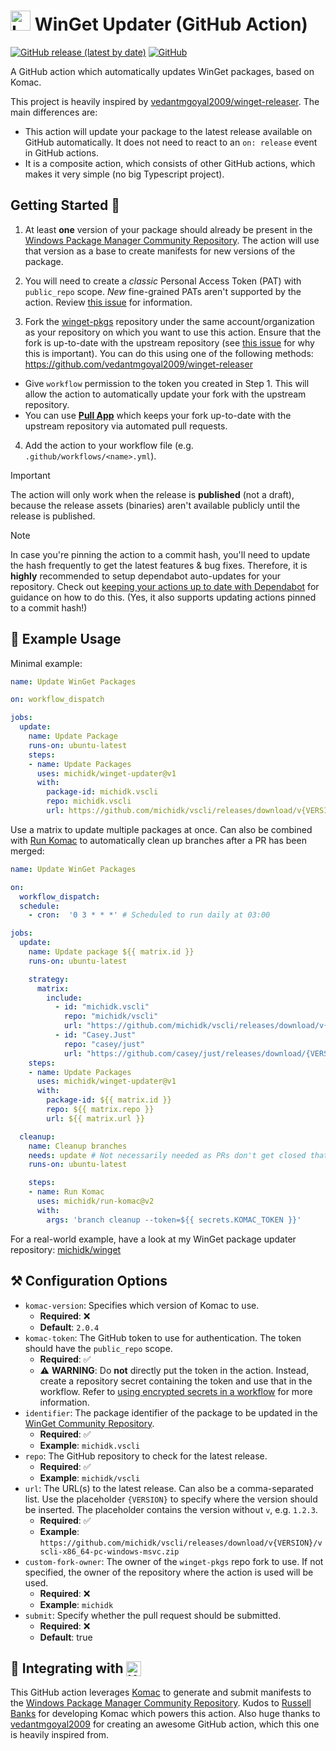 <h1> <img src="https://rawcdn.githack.com/michidk/winget-updater/7ef56d9c40feb29e1592c0bf6c65eb1af3e77d4e/.github/images/github-actions-logo.png" width="32" height="32" alt="Logo" /> WinGet Updater (GitHub Action) </h1>

[![GitHub release (latest by date)](https://img.shields.io/github/v/release/michidk/winget-updater?logo=github)](https://github.com/michidk/winget-updater/releases)
[![GitHub](https://img.shields.io/github/license/michidk/winget-updater)](https://github.com/michidk/winget-updater?tab=MIT-1-ov-file#readme)

A GitHub action which automatically updates WinGet packages, based on Komac.

This project is heavily inspired by [vedantmgoyal2009/winget-releaser](https://github.com/vedantmgoyal2009/winget-releaser).
The main differences are:

- This action will update your package to the latest release available on GitHub automatically. It does not need to react to an `on: release` event in GitHub actions.
- It is a composite action, which consists of other GitHub actions, which makes it very simple (no big Typescript project).

## Getting Started 🚀

1. At least **one** version of your package should already be present in the [Windows Package Manager Community Repository](https://github.com/microsoft/winget-pkgs). The action will use that version as a base to create manifests for new versions of the package.

2. You will need to create a _classic_ Personal Access Token (PAT) with `public_repo` scope. _New_ fine-grained PATs aren't supported by the action. Review [this issue](https://github.com/vedantmgoyal2009/winget-releaser/issues/172) for information.

3. Fork the [winget-pkgs](https://github.com/microsoft/winget-pkgs) repository under the same account/organization as your repository on which you want to use this action. Ensure that the fork is up-to-date with the upstream repository (see [this issue](https://github.com/vedantmgoyal2009/winget-releaser/issues/32) for why this is important). You can do this using one of the following methods:
https://github.com/vedantmgoyal2009/winget-releaser
- Give `workflow` permission to the token you created in Step 1. This will allow the action to automatically update your
  fork with the upstream repository.
- You can use **[Pull App](https://github.com/wei/pull)** which keeps your fork up-to-date with the upstream repository via automated pull requests.

4. Add the action to your workflow file (e.g. `.github/workflows/<name>.yml`).

> [!IMPORTANT]
> The action will only work when the release is **published** (not a draft), because the release assets (binaries) aren't available publicly until the release is published.

> [!NOTE]
> In case you're pinning the action to a commit hash, you'll need to update the hash frequently to get the latest features & bug fixes. Therefore, it is **highly** recommended to setup dependabot auto-updates for your repository. Check out [keeping your actions up to date with Dependabot](https://docs.github.com/en/actions/security-guides/encrypted-secrets#using-encrypted-secrets-in-a-workflow) for guidance on how to do this. (Yes, it also supports updating actions pinned to a commit hash!)


## 📖 Example Usage

Minimal example:

```yaml
name: Update WinGet Packages

on: workflow_dispatch

jobs:
  update:
    name: Update Package
    runs-on: ubuntu-latest
    steps:
    - name: Update Packages
      uses: michidk/winget-updater@v1
      with:
        package-id: michidk.vscli
        repo: michidk.vscli
        url: https://github.com/michidk/vscli/releases/download/v{VERSION}/vscli-x86_64-pc-windows-msvc.zip
```

Use a matrix to update multiple packages at once. Can also be combined with [Run Komac](https://github.com/michidk/run-komac) to automatically clean up branches after a PR has been merged:

```yaml
name: Update WinGet Packages

on:
  workflow_dispatch:
  schedule:
    - cron:  '0 3 * * *' # Scheduled to run daily at 03:00

jobs:
  update:
    name: Update package ${{ matrix.id }}
    runs-on: ubuntu-latest

    strategy:
      matrix:
        include:
          - id: "michidk.vscli"
            repo: "michidk/vscli"
            url: "https://github.com/michidk/vscli/releases/download/v{VERSION}/vscli-x86_64-pc-windows-msvc.zip"
          - id: "Casey.Just"
            repo: "casey/just"
            url: "https://github.com/casey/just/releases/download/{VERSION}/just-{VERSION}-x86_64-pc-windows-msvc.zip"
    steps:
    - name: Update Packages
      uses: michidk/winget-updater@v1
      with:
        package-id: ${{ matrix.id }}
        repo: ${{ matrix.repo }}
        url: ${{ matrix.url }}

  cleanup:
    name: Cleanup branches
    needs: update # Not necessarily needed as PRs don't get closed that quick but still nice to have it in order
    runs-on: ubuntu-latest

    steps:
    - name: Run Komac
      uses: michidk/run-komac@v2
      with:
        args: 'branch cleanup --token=${{ secrets.KOMAC_TOKEN }}'
```

For a real-world example, have a look at my WinGet package updater repository: [michidk/winget](https://github.com/michidk/winget)

## ⚒️ Configuration Options

- `komac-version`: Specifies which version of Komac to use.
  - **Required**: ❌
  - **Default**: `2.0.4`
- `komac-token`: The GitHub token to use for authentication. The token should have the `public_repo` scope.
  - **Required**: ✅
  - ⚠ **WARNING**: Do **not** directly put the token in the action. Instead, create a repository secret containing the token and use that in the workflow. Refer to [using encrypted secrets in a workflow](https://docs.github.com/en/actions/security-guides/encrypted-secrets#using-encrypted-secrets-in-a-workflow) for more information.
- `identifier`: The package identifier of the package to be updated in the [WinGet Community Repository](https://github.com/microsoft/winget-pkgs).
  - **Required**: ✅
  - **Example**: `michidk.vscli`
- `repo`: The GitHub repository to check for the latest release.
  - **Required**: ✅
  - **Example**: `michidk/vscli`
- `url`: The URL(s) to the latest release. Can also be a comma-separated list. Use the placeholder `{VERSION}` to specify where the version should be inserted. The placeholder contains the version without `v`, e.g. `1.2.3`.
  - **Required**: ✅
  - **Example**: `https://github.com/michidk/vscli/releases/download/v{VERSION}/vscli-x86_64-pc-windows-msvc.zip`
- `custom-fork-owner`: The owner of the `winget-pkgs` repo fork to use. If not specified, the owner of the repository where the action is used will be used.
  - **Required**: ❌
  - **Example**: `michidk`
- `submit`: Specify whether the pull request should be submitted.
  - **Required**: ❌
  - **Default**: true

<h2> 🚀 Integrating with <a href="https://github.com/russellbanks/Komac"> <img src="https://rawcdn.githack.com/michidk/winget-updater/7ef56d9c40feb29e1592c0bf6c65eb1af3e77d4e/.github/images/komac-logo.svg" height="24px" style="vertical-align:bottom" alt="Komac logo" /> </a></h2>

This GitHub action leverages [Komac](https://github.com/russellbanks/komac) to generate and submit manifests to the [Windows Package Manager Community Repository](https://github.com/microsoft/winget-pkgs). Kudos to [Russell Banks](https://github.com/russellbanks) for developing Komac which powers this action.
Also huge thanks to [vedantmgoyal2009](https://github.com/vedantmgoyal2009) for creating an awesome GitHub action, which this one is heavily inspired from.
